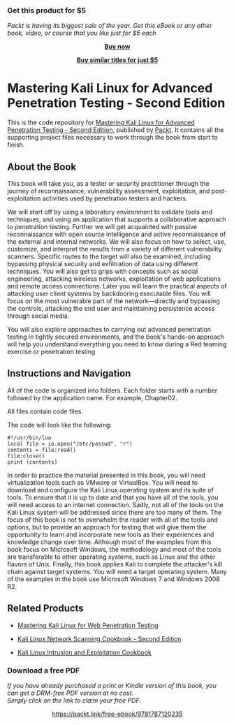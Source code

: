 
### Get this product for $5

<i>Packt is having its biggest sale of the year. Get this eBook or any other book, video, or course that you like just for $5 each</i>


<b><p align='center'>[Buy now](https://packt.link/9781787120235)</p></b>


<b><p align='center'>[Buy similar titles for just $5](https://subscription.packtpub.com/search)</p></b>


# Mastering Kali Linux for Advanced Penetration Testing - Second Edition
This is the code repository for [Mastering Kali Linux for Advanced Penetration Testing - Second Edition](https://www.packtpub.com/networking-and-servers/mastering-kali-linux-advanced-penetration-testing-second-edition?utm_source=github&utm_medium=repository&utm_campaign=9781787120235), published by [Packt](https://www.packtpub.com/?utm_source=github). It contains all the supporting project files necessary to work through the book from start to finish.
## About the Book
This book will take you, as a tester or security practitioner through the journey of reconnaissance, vulnerability assessment, exploitation, and post-exploitation activities used by penetration testers and hackers.

We will start off by using a laboratory environment to validate tools and techniques, and using an application that supports a collaborative approach to penetration testing. Further we will get acquainted with passive reconnaissance with open source intelligence and active reconnaissance of the external and internal networks. We will also focus on how to select, use, customize, and interpret the results from a variety of different vulnerability scanners. Specific routes to the target will also be examined, including bypassing physical security and exfiltration of data using different techniques. You will also get to grips with concepts such as social engineering, attacking wireless networks, exploitation of web applications and remote access connections. Later you will learn the practical aspects of attacking user client systems by backdooring executable files. You will focus on the most vulnerable part of the network—directly and bypassing the controls, attacking the end user and maintaining persistence access through social media.

You will also explore approaches to carrying out advanced penetration testing in tightly secured environments, and the book's hands-on approach will help you understand everything you need to know during a Red teaming exercise or penetration testing

## Instructions and Navigation
All of the code is organized into folders. Each folder starts with a number followed by the application name. For example, Chapter02.

All files contain code files.

The code will look like the following:
```
#!/usr/bin/lua
local file = io.open("/etc/passwd", "r")
contents = file:read()
file:close()
print (contents)
```

In order to practice the material presented in this book, you will need virtualization tools
such as VMware or VirtualBox.
You will need to download and configure the Kali Linux operating system and its suite of tools. To ensure that it is up to date and that you have all of the tools, you will need access to an internet connection.
Sadly, not all of the tools on the Kali Linux system will be addressed since there are too many of them. The focus of this book is not to overwhelm the reader with all of the tools and options, but to provide an approach for testing that will give them the opportunity to learn and incorporate new tools as their experiences and knowledge change over time.
Although most of the examples from this book focus on Microsoft Windows, the methodology and most of the tools are transferable to other operating systems, such as Linux and the other flavors of Unix.
Finally, this book applies Kali to complete the attacker's kill chain against target systems. You will need a target operating system. Many of the examples in the book use Microsoft Windows 7 and Windows 2008 R2.

## Related Products
* [Mastering Kali Linux for Web Penetration Testing](https://www.packtpub.com/networking-and-servers/mastering-kali-linux-web-penetration-testing?utm_source=github&utm_medium=repository&utm_campaign=9781784395070)

* [Kali Linux Network Scanning Cookbook - Second Edition](https://www.packtpub.com/networking-and-servers/kali-linux-network-scanning-cookbook-second-edition?utm_source=github&utm_medium=repository&utm_campaign=9781787287907)

* [Kali Linux Intrusion and Exploitation Cookbook](https://www.packtpub.com/networking-and-servers/kali-linux-intrusion-and-exploitation-cookbook?utm_source=github&utm_medium=repository&utm_campaign=9781783982165)
### Download a free PDF

 <i>If you have already purchased a print or Kindle version of this book, you can get a DRM-free PDF version at no cost.<br>Simply click on the link to claim your free PDF.</i>
<p align="center"> <a href="https://packt.link/free-ebook/9781787120235">https://packt.link/free-ebook/9781787120235 </a> </p>